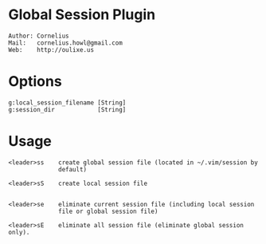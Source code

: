 Global Session Plugin
============================================

    Author: Cornelius
    Mail:   cornelius.howl@gmail.com
    Web:    http://oulixe.us

Options
=======

    g:local_session_filename [String]
    g:session_dir            [String]

Usage
=======

    <leader>ss    create global session file (located in ~/.vim/session by
                  default)

    <leader>sS    create local session file


    <leader>se    eliminate current session file (including local session
                  file or global session file)

    <leader>sE    eliminate all session file (eliminate global session only).

